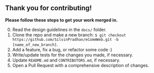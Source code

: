## Thank you for contributing!

**Please follow these steps to get your work merged in.**

0. Read the design guidelines in the `docs/` folder.
1. Clone the repo and make a new branch: `$ git checkout https://github.com/SilvinPradhan/eCommWeb.git -b [name_of_new_branch]`.
2. Add a feature, fix a bug, or refactor some code :)
3. Write/update tests for the changes you made, if necessary.
4. Update `README.md` and `CONTRIBUTORS.md`, if necessary.
5. Open a Pull Request with a comprehensive description of changes.
